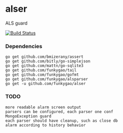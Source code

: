 alser
=====

ALS guard

[![Build Status](https://travis-ci.org/funkygao/alser.png?branch=master)](https://travis-ci.org/funkygao/alser)

### Dependencies

    go get github.com/bmizerany/assert
    go get github.com/bitly/go-simplejson
    go get github.com/mattn/go-sqlite3
    go get github.com/funkygao/tail
    go get github.com/funkygao/gofmt
    go get github.com/funkygao/alsparser
    go get -u github.com/funkygao/alser

### TODO

    more readable alarm screen output
    parsers can be configured, each parser one conf
    MongoException guard
    each parser should have cleanup, such as close db
    alarm according to history behavior
